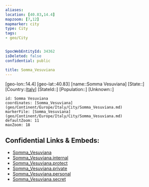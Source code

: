 ```yaml
---
aliases: 
location: [40.83,14.4]
mapzoom: [7,12] 
mapmarker: city 
type: City
tags:
- geo/City


SpocWebEntityId: 34362
isDeleted: false
confidential: public

title: Somma_Vesuviana
---
```

[geo-lon::14.4]
[geo-lat::40.83]
[name::Somma Vesuviana]
[State::]
[Country::[Italy](geo/Continent/Europe/Italy.md)]
[StateId::]
[Population::]
[Unknown::]


```leaflet
id: Somma Vesuviana
coordinates: [Somma_Vesuviana](geo/Continent/Europe/Italy/City/Somma_Vesuviana.md)
markerFile: [Somma_Vesuviana](geo/Continent/Europe/Italy/City/Somma_Vesuviana.md)
defaultZoom: 11 
maxZoom: 18
```


## Confidential Links & Embeds: 
- [Somma_Vesuviana](../../../../../../_public/geo/Continent/Europe/Italy/City/Somma_Vesuviana.md) 
- [Somma_Vesuviana.internal](../../../../../../_internal/geo/Continent/Europe/Italy/City/Somma_Vesuviana.internal.md) 
- [Somma_Vesuviana.protect](../../../../../../_protect/geo/Continent/Europe/Italy/City/Somma_Vesuviana.protect.md) 
- [Somma_Vesuviana.private](../../../../../../_private/geo/Continent/Europe/Italy/City/Somma_Vesuviana.private.md) 
- [Somma_Vesuviana.personal](../../../../../../_personal/geo/Continent/Europe/Italy/City/Somma_Vesuviana.personal.md) 
- [Somma_Vesuviana.secret](../../../../../../_secret/geo/Continent/Europe/Italy/City/Somma_Vesuviana.secret.md) 
